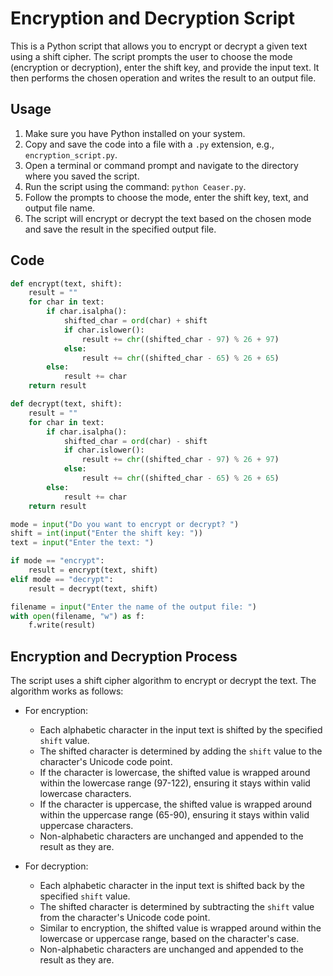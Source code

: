 # Encryption and Decryption Script

This is a Python script that allows you to encrypt or decrypt a given text using a shift cipher. The script prompts the user to choose the mode (encryption or decryption), enter the shift key, and provide the input text. It then performs the chosen operation and writes the result to an output file.

## Usage

1. Make sure you have Python installed on your system.
2. Copy and save the code into a file with a `.py` extension, e.g., `encryption_script.py`.
3. Open a terminal or command prompt and navigate to the directory where you saved the script.
4. Run the script using the command: `python Ceaser.py`.
5. Follow the prompts to choose the mode, enter the shift key, text, and output file name.
6. The script will encrypt or decrypt the text based on the chosen mode and save the result in the specified output file.

## Code

```python
def encrypt(text, shift):
    result = ""
    for char in text:
        if char.isalpha():
            shifted_char = ord(char) + shift
            if char.islower():
                result += chr((shifted_char - 97) % 26 + 97)
            else:
                result += chr((shifted_char - 65) % 26 + 65)
        else:
            result += char
    return result

def decrypt(text, shift):
    result = ""
    for char in text:
        if char.isalpha():
            shifted_char = ord(char) - shift
            if char.islower():
                result += chr((shifted_char - 97) % 26 + 97)
            else:
                result += chr((shifted_char - 65) % 26 + 65)
        else:
            result += char
    return result

mode = input("Do you want to encrypt or decrypt? ")
shift = int(input("Enter the shift key: "))
text = input("Enter the text: ")

if mode == "encrypt":
    result = encrypt(text, shift)
elif mode == "decrypt":
    result = decrypt(text, shift)

filename = input("Enter the name of the output file: ")
with open(filename, "w") as f:
    f.write(result)
```
## Encryption and Decryption Process

The script uses a shift cipher algorithm to encrypt or decrypt the text. The algorithm works as follows:

- For encryption:
  - Each alphabetic character in the input text is shifted by the specified `shift` value.
  - The shifted character is determined by adding the `shift` value to the character's Unicode code point.
  - If the character is lowercase, the shifted value is wrapped around within the lowercase range (97-122), ensuring it stays within valid lowercase characters.
  - If the character is uppercase, the shifted value is wrapped around within the uppercase range (65-90), ensuring it stays within valid uppercase characters.
  - Non-alphabetic characters are unchanged and appended to the result as they are.

- For decryption:
  - Each alphabetic character in the input text is shifted back by the specified `shift` value.
  - The shifted character is determined by subtracting the `shift` value from the character's Unicode code point.
  - Similar to encryption, the shifted value is wrapped around within the lowercase or uppercase range, based on the character's case.
  - Non-alphabetic characters are unchanged and appended to the result as they are.

